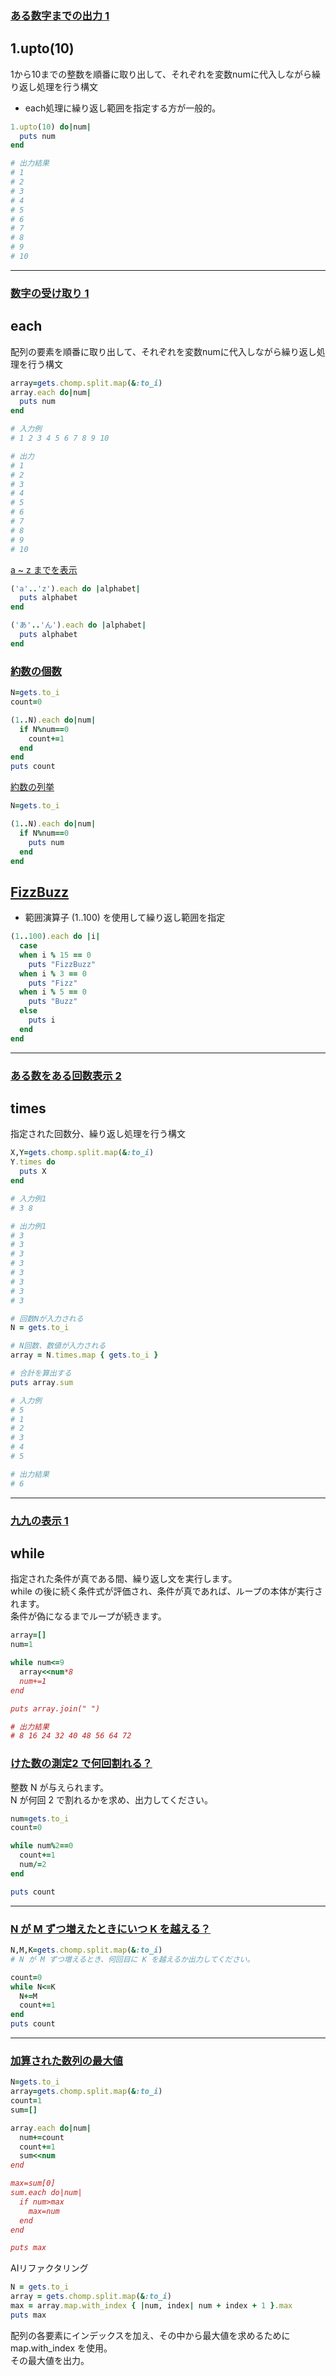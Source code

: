### [ある数字までの出力 1 ](https://paiza.jp/works/mondai/loop_problems/loop_problems__print_num_step1)

## 1.upto(10)  
1から10までの整数を順番に取り出して、それぞれを変数numに代入しながら繰り返し処理を行う構文  
* each処理に繰り返し範囲を指定する方が一般的。
```Ruby
1.upto(10) do|num|
  puts num
end

# 出力結果
# 1
# 2
# 3
# 4
# 5
# 6
# 7
# 8
# 9
# 10
```
***
### [数字の受け取り 1 ](https://paiza.jp/works/mondai/loop_problems/loop_problems__input_num_step1)

## each  
配列の要素を順番に取り出して、それぞれを変数numに代入しながら繰り返し処理を行う構文
```Ruby
array=gets.chomp.split.map(&:to_i)
array.each do|num|
  puts num
end

# 入力例
# 1 2 3 4 5 6 7 8 9 10

# 出力
# 1
# 2
# 3
# 4
# 5
# 6
# 7
# 8
# 9
# 10
```
[a ~ z までを表示 ](https://paiza.jp/works/mondai/loop_problems/loop_problems__print_alpha)
```Ruby
('a'..'z').each do |alphabet|
  puts alphabet
end
```
```Ruby
('あ'..'ん').each do |alphabet|
  puts alphabet
end
```
### [約数の個数](https://paiza.jp/works/mondai/loop_problems2/loop_problems2__divsor_count)

```Ruby
N=gets.to_i
count=0

(1..N).each do|num|
  if N%num==0
    count+=1
  end
end
puts count
```
[約数の列挙](https://paiza.jp/works/mondai/loop_problems2/loop_problems2__divsor_print)
```Ruby
N=gets.to_i

(1..N).each do|num|
  if N%num==0
    puts num
  end
end
```
## [FizzBuzz](https://paiza.jp/works/mondai/loop_problems/loop_problems__fizzbuzz)
* 範囲演算子 (1..100) を使用して繰り返し範囲を指定
```Ruby
(1..100).each do |i|
  case
  when i % 15 == 0
    puts "FizzBuzz"
  when i % 3 == 0
    puts "Fizz"
  when i % 5 == 0
    puts "Buzz"
  else
    puts i
  end
end
```


***
### [ある数をある回数表示 2 ](https://paiza.jp/works/mondai/loop_problems/loop_problems__rep_num_step2)

## times  
指定された回数分、繰り返し処理を行う構文
```Ruby
X,Y=gets.chomp.split.map(&:to_i)
Y.times do
  puts X
end

# 入力例1
# 3 8

# 出力例1
# 3
# 3
# 3
# 3
# 3
# 3
# 3
# 3
```
```Ruby
# 回数Nが入力される
N = gets.to_i

# N回数、数値が入力される
array = N.times.map { gets.to_i }

# 合計を算出する
puts array.sum

# 入力例
# 5
# 1
# 2
# 3
# 4
# 5

# 出力結果
# 6
```
***
### [九九の表示 1 ](https://paiza.jp/works/mondai/loop_problems/loop_problems__kuku_step1)

## while  
指定された条件が真である間、繰り返し文を実行します。  
while の後に続く条件式が評価され、条件が真であれば、ループの本体が実行されます。  
条件が偽になるまでループが続きます。
```Ruby
array=[]
num=1

while num<=9
  array<<num*8
  num+=1
end

puts array.join(" ")

# 出力結果
# 8 16 24 32 40 48 56 64 72
```
### [けた数の測定2 で何回割れる？](https://paiza.jp/works/mondai/loop_problems2/loop_problems2__div_two)
整数 N が与えられます。  
N が何回 2 で割れるかを求め、出力してください。
```Ruby
num=gets.to_i
count=0

while num%2==0
  count+=1
  num/=2
end

puts count
```
***

### [N が M ずつ増えたときにいつ K を越える？](https://paiza.jp/works/mondai/loop_problems2/loop_problems2__inc_m)
```Ruby
N,M,K=gets.chomp.split.map(&:to_i)
# N が M ずつ増えるとき、何回目に K を越えるか出力してください。

count=0
while N<=K
  N+=M
  count+=1
end
puts count
```
***

### [加算された数列の最大値](https://paiza.jp/works/mondai/loop_problems2/loop_problems2__add_maxseq)

```Ruby
N=gets.to_i
array=gets.chomp.split.map(&:to_i)
count=1
sum=[]

array.each do|num|
  num+=count
  count+=1
  sum<<num
end

max=sum[0]
sum.each do|num|
  if num>max
    max=num
  end
end

puts max
```

AIリファクタリング
```Ruby
N = gets.to_i
array = gets.chomp.split.map(&:to_i)
max = array.map.with_index { |num, index| num + index + 1 }.max
puts max
```
配列の各要素にインデックスを加え、その中から最大値を求めるために map.with_index を使用。  
その最大値を出力。
